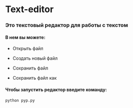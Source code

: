 # Text-editor
### Это текстовый редактор для работы с текстом
#### В нем вы можете:

* Открыть файл

* Создать новый файл

* Сохранить файл

* Сохранить файл как

#### Чтобы запустить редактор введите команду:

```python pyp.py```


